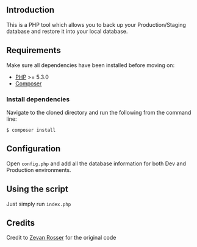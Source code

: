 ## Introduction

This is a PHP tool which allows you to back up your Production/Staging database and restore it into your local database.

## Requirements

Make sure all dependencies have been installed before moving on:

* [PHP](http://php.net/manual/en/install.php) >= 5.3.0
* [Composer](https://getcomposer.org/download/)


### Install dependencies

Navigate to the cloned directory and run the following from the command line:

```shell
$ composer install
```

## Configuration

Open `config.php` and add all the database information for both Dev and Production environments.

## Using the script

Just simply run `index.php`

## Credits

Credit to [Zevan Rosser](https://github.com/ZevanRosser) for the original code
